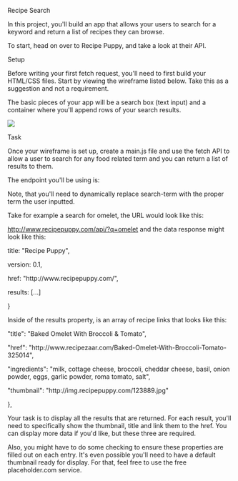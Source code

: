 Recipe Search

In this project, you'll build an app that allows your users to search for a keyword and return a list of recipes they can browse.

To start, head on over to Recipe Puppy, and take a look at their API.

Setup

Before writing your first fetch request, you'll need to first build your HTML/CSS files. Start by viewing the wireframe listed below. Take this as a suggestion and not a requirement.

The basic pieces of your app will be a search box (text input) and a container where you'll append rows of your search results.

<img src="https://camo.githubusercontent.com/8660f1d572a5dd8a2b4dbc0ef0a2e9ab0b71ee9a/68747470733a2f2f7469792d6c6561726e2d636f6e74656e742e73332e616d617a6f6e6177732e636f6d2f31333536356264312d776972656672616d652e706e67">

Task

Once your wireframe is set up, create a main.js file and use the fetch API to allow a user to search for any food related term and you can return a list of results to them.

The endpoint you'll be using is:

Note, that you'll need to dynamically replace search-term with the proper term the user inputted.

Take for example a search for omelet, the URL would look like this:

http://www.recipepuppy.com/api/?q=omelet and the data response might look like this:

  <p>title: "Recipe Puppy",</p>
  <p>version: 0.1,</p>
  <p>href: "http://www.recipepuppy.com/",</p>
  <p>results: [...]</p>
<p>}</p>
Inside of the results property, is an array of recipe links that looks like this:

  <p>"title": "Baked Omelet With Broccoli &amp; Tomato",</p>
  <p>"href": "http://www.recipezaar.com/Baked-Omelet-With-Broccoli-Tomato-325014",</p>
  <p>"ingredients": "milk, cottage cheese, broccoli, cheddar cheese, basil, onion powder, eggs, garlic powder, roma tomato, salt",</p>
  <p>"thumbnail": "http://img.recipepuppy.com/123889.jpg"</p>
<p>},</p>

Your task is to display all the results that are returned. For each result, you'll need to specifically show the thumbnail, title and link them to the href. You can display more data if you'd like, but these three are required.

Also, you might have to do some checking to ensure these properties are filled out on each entry. It's even possible you'll need to have a default thumbnail ready for display. For that, feel free to use the free placeholder.com service.
